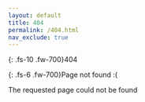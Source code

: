 ```yaml
---
layout: default
title: 404
permalink: /404.html
nav_exclude: true
---
```


{: .fs-10 .fw-700}404

{: .fs-6 .fw-700}Page not found :(


The requested page could not be found
